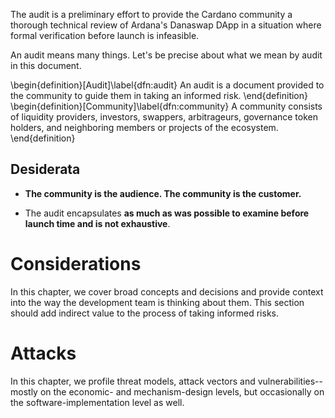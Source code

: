 The audit is a preliminary effort to provide the Cardano community a thorough technical review of Ardana's Danaswap DApp in a situation where formal verification before launch is infeasible. 

An audit means many things. Let's be precise about what we mean by audit in this document.

\begin{definition}[Audit]\label{dfn:audit}
An audit is a document provided to the community to guide them in taking an informed risk.
\end{definition}
\begin{definition}[Community]\label{dfn:community}
A community consists of liquidity providers, investors, swappers, arbitrageurs, governance token holders, and neighboring members or projects of the ecosystem.
\end{definition}

## Desiderata

* **The community is the audience. The community is the customer.** 

* The audit encapsulates **as much as was possible to examine before launch time and is not exhaustive**.

# Considerations

In this chapter, we cover broad concepts and decisions and provide context into the way the development team is thinking about them. This section should add indirect value to the process of taking informed risks.

# Attacks

In this chapter, we profile threat models, attack vectors and vulnerabilities--mostly on the economic- and mechanism-design levels, but occasionally on the software-implementation level as well. 

